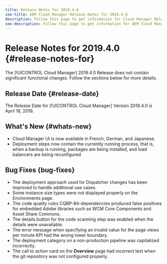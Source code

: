 ```yaml
---
title: Release Notes for 2019.4.0
seo-title: AEM Cloud Manager Release Notes for 2019.4.0
description: Follow this page to get information for Cloud Manager Release 2019.4.0.
seo-description: Follow this page to get information for AEM Cloud Manager Release 2019.4.0.
---
```


# Release Notes for 2019.4.0 {#release-notes-for}

The [!UICONTROL Cloud Manager] 2019.4.0 Release does not contain significant functional changes. Follow the sections below for more details.

## Release Date {#release-date}

The Release Date for [!UICONTROL Cloud Manager] Version 2019.4.0 is April 18, 2019.

## What's New {#whats-new}

* Cloud Manager UI is now available in French, German, and Japanese.
* Deployment steps now contain the currently running process, that is, when a backup is running, packages are being installed, and load balancers are being reconfigured

## Bug Fixes {bug-fixes}

* The deployment approach used for Dispatcher changes has been improved to handle additional use cases.
* Some instance size types were not displayed properly on the Environments page.
* The code quality rules CQBP-84-dependencies produced false positives for embedded Adobe libraries such as WCM Core Components and Asset Share Commons.
* The details button for the code scanning step was enabled when the details were unavailable.
* The error message when specifying an invalid value for the page views per minute KPI had the wrong lower boundary.
* The deployment category on a non-production pipeline was capitalized incorrectly.
* The call to action card on the **Overview** page had incorrect text when the git repository was not configured properly.
